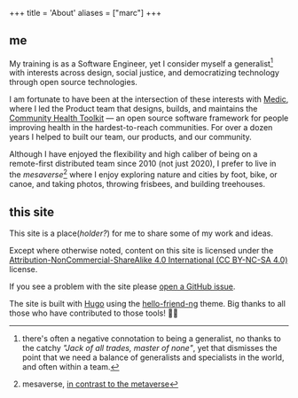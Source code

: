 +++
title = 'About'
aliases = ["marc"]
+++

## me

My training is as a Software Engineer, yet I consider myself a generalist[^generalist] with interests across design, social justice, and democratizing technology through open source technologies.

I am fortunate to have been at the intersection of these interests with [Medic](https://medic.org), where I led the Product team that designs, builds, and maintains the [Community Health Toolkit](https://communityhealthtoolkit.org) — an open source software framework for people improving health in the hardest-to-reach communities. For over a dozen years I helped to built our team, our products, and our community.

Although I have enjoyed the flexibility and high caliber of being on a remote-first distributed team since 2010 (not just 2020), I prefer to live in the *mesaverse*[^mesaverse] where I enjoy exploring nature and cities by foot, bike, or canoe, and taking photos, throwing frisbees, and building treehouses.

## this site

This site is a place(*holder?*) for me to share some of my work and ideas.

Except where otherwise noted, content on this site is licensed under the [Attribution-NonCommercial-ShareAlike 4.0 International (CC BY-NC-SA 4.0)](https://creativecommons.org/licenses/by-nc-sa/4.0/) license.

If you see a problem with the site please [open a GitHub issue](https://github.com/abbyad/abbyad.github.io/issues/new).

The site is built with [Hugo](http://gohugo.io) using the [hello-friend-ng](https://github.com/rhazdon/hugo-theme-hello-friend-ng) theme. Big thanks to all those who have contributed to those tools! 🙌🏽

[^generalist]: there's often a negative connotation to being a generalist, no thanks to the catchy *"Jack of all trades, master of none"*, yet that dismisses the point that we need a balance of generalists and specialists in the world, and often within a team.
[^mesaverse]: mesaverse, [in contrast to the metaverse](https://medium.com/the-infinite-universe/awakening-from-the-metaverse-148ede48d72d)
